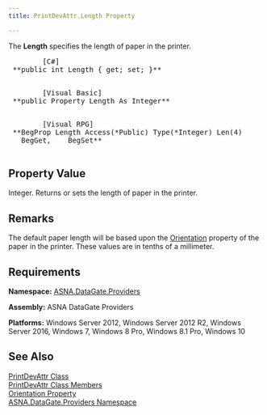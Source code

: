 ```yaml
---
title: PrintDevAttr.Length Property

---
```


The **Length** specifies the length of paper in the printer.
<pre class="prettyprint">        <span class="lang">[C#]</span>
 **public int Length { get; set; }** 
      </pre>
<pre class="prettyprint">        <span class="lang">[Visual Basic] </span>
 **public Property Length As Integer** 
      </pre>
<pre class="prettyprint">        <span class="lang">[Visual RPG]</span>
 **BegProp Length Access(*Public) Type(*Integer) Len(4)
   BegGet,    BegSet** 
      </pre>

## Property Value

Integer. Returns or sets the length of paper in the printer. 
## Remarks

The default paper length will be based upon the [ Orientation](print-dev-attr-class-orientation-property.html) property of the paper in the printer. These values are in tenths of a millimeter.
## Requirements

**Namespace:** [ ASNA.DataGate.Providers](datagate-providers-namespace.html) 

**Assembly:** ASNA DataGate Providers

**Platforms:** Windows Server 2012, Windows Server 2012 R2, Windows Server 2016, Windows 7, Windows 8 Pro, Windows 8.1 Pro, Windows 10
## See Also


[PrintDevAttr Class](print-dev-attr-class.html)
      <br />
[PrintDevAttr Class Members](print-dev-attr-members.html)
      <br />
[Orientation Property](print-dev-attr-class-orientation-property.html)
      <br />
[ASNA.DataGate.Providers Namespace](datagate-providers-namespace.html)

